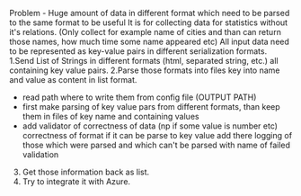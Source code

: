 Problem - Huge amount of data in different format which need to be parsed to the same format to be useful
It is for collecting data for statistics without it's relations.
(Only collect for example name of cities and than can return those names, how much time some name appeared etc)
All input data need to be represented as key-value pairs in different serialization formats.
1.Send List of Strings in different formats (html, separated string, etc.) all containing key value pairs.
2.Parse those formats into files key into name and value as content in list format.
- read path where to write them from config file (OUTPUT PATH) 
- first make parsing of key value pars from different formats, than keep them in files of key name and containing values
- add validator of correctness of data (np if some value is number etc)
correctness of format if it can be parse to key value
add there logging of those which were parsed and which can't be parsed with name of failed validation
3. Get those information back as list.
4. Try to integrate it with Azure.